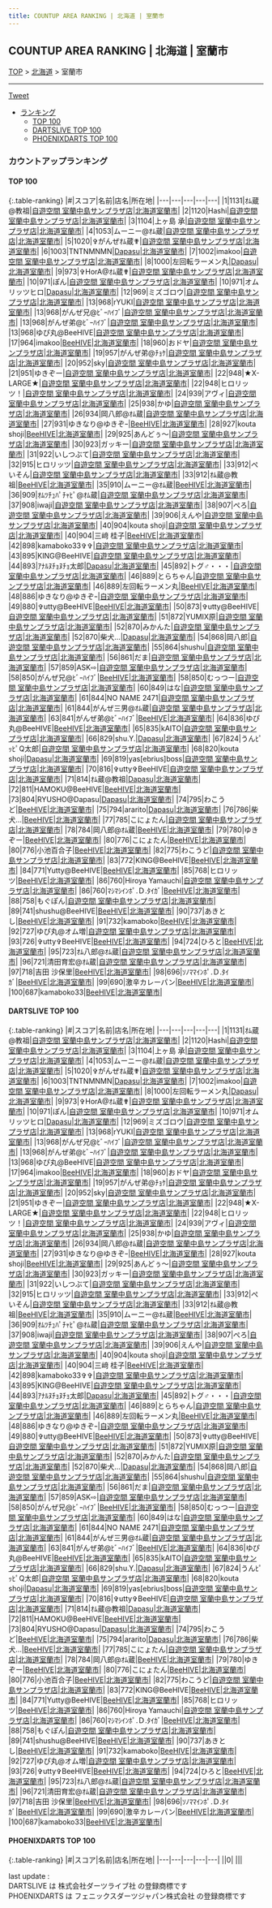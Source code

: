 ```yaml
---
title: COUNTUP AREA RANKING | 北海道 | 室蘭市
---
```

## COUNTUP AREA RANKING | 北海道 | 室蘭市

[TOP](/darts/rank/) > [北海道](/darts/rank/北海道/) > 室蘭市

___

<a href="https://twitter.com/share?ref_src=twsrc%5Etfw" data-text="COUNTUP AREA RANKING | 北海道室蘭市" class="twitter-share-button" data-hashtags="DARTSLIVE,PHOENIXDARTS,darts,ダーツ" data-show-count="false">Tweet</a>

* [ランキング](#カウントアップランキング)
    * [TOP 100](#top-100)
    * [DARTSLIVE TOP 100](#dartslive-top-100)
    * [PHOENIXDARTS TOP 100](#phoenixdarts-top-100)

### カウントアップランキング

#### TOP 100



{:.table-ranking}
|#|スコア|名前|店名|所在地|
|---|---|---|---|---|
|1|1131|<span class="rank-name-dl">ｵﾑ蔵@教祖</span>|<a href="https://search.dartslive.com/jp/shop/ec8d712ff53c08a1f454cb89828a1cfe">自遊空間 室蘭中島サンプラザ店</a>|<a href="/darts/rank/北海道/室蘭市">北海道室蘭市</a>|
|2|1120|<span class="rank-name-dl">Hashi</span>|<a href="https://search.dartslive.com/jp/shop/ec8d712ff53c08a1f454cb89828a1cfe">自遊空間 室蘭中島サンプラザ店</a>|<a href="/darts/rank/北海道/室蘭市">北海道室蘭市</a>|
|3|1104|<span class="rank-name-dl">上ヶ島 承</span>|<a href="https://search.dartslive.com/jp/shop/ec8d712ff53c08a1f454cb89828a1cfe">自遊空間 室蘭中島サンプラザ店</a>|<a href="/darts/rank/北海道/室蘭市">北海道室蘭市</a>|
|4|1053|<span class="rank-name-dl">ムーニー@ｵﾑ蔵</span>|<a href="https://search.dartslive.com/jp/shop/ec8d712ff53c08a1f454cb89828a1cfe">自遊空間 室蘭中島サンプラザ店</a>|<a href="/darts/rank/北海道/室蘭市">北海道室蘭市</a>|
|5|1020|<span class="rank-name-dl">✞がんぜｵﾑ蔵✟</span>|<a href="https://search.dartslive.com/jp/shop/ec8d712ff53c08a1f454cb89828a1cfe">自遊空間 室蘭中島サンプラザ店</a>|<a href="/darts/rank/北海道/室蘭市">北海道室蘭市</a>|
|6|1003|<span class="rank-name-dl">TNTNMNMN</span>|<a href="https://search.dartslive.com/jp/shop/9f377d7b2fcbee450d9b047a20a7ba1e">Dapasu</a>|<a href="/darts/rank/北海道/室蘭市">北海道室蘭市</a>|
|7|1002|<span class="rank-name-dl">imakoo</span>|<a href="https://search.dartslive.com/jp/shop/ec8d712ff53c08a1f454cb89828a1cfe">自遊空間 室蘭中島サンプラザ店</a>|<a href="/darts/rank/北海道/室蘭市">北海道室蘭市</a>|
|8|1000|<span class="rank-name-dl">左回転ラーメン丸</span>|<a href="https://search.dartslive.com/jp/shop/9f377d7b2fcbee450d9b047a20a7ba1e">Dapasu</a>|<a href="/darts/rank/北海道/室蘭市">北海道室蘭市</a>|
|9|973|<span class="rank-name-dl">✞HorA@ｵﾑ蔵✟</span>|<a href="https://search.dartslive.com/jp/shop/ec8d712ff53c08a1f454cb89828a1cfe">自遊空間 室蘭中島サンプラザ店</a>|<a href="/darts/rank/北海道/室蘭市">北海道室蘭市</a>|
|10|971|<span class="rank-name-dl">ぽん</span>|<a href="https://search.dartslive.com/jp/shop/ec8d712ff53c08a1f454cb89828a1cfe">自遊空間 室蘭中島サンプラザ店</a>|<a href="/darts/rank/北海道/室蘭市">北海道室蘭市</a>|
|10|971|<span class="rank-name-dl">オムリッツヒロ</span>|<a href="https://search.dartslive.com/jp/shop/9f377d7b2fcbee450d9b047a20a7ba1e">Dapasu</a>|<a href="/darts/rank/北海道/室蘭市">北海道室蘭市</a>|
|12|969|<span class="rank-name-dl">ミズゴロウ</span>|<a href="https://search.dartslive.com/jp/shop/ec8d712ff53c08a1f454cb89828a1cfe">自遊空間 室蘭中島サンプラザ店</a>|<a href="/darts/rank/北海道/室蘭市">北海道室蘭市</a>|
|13|968|<span class="rank-name-dl">rYUKI</span>|<a href="https://search.dartslive.com/jp/shop/ec8d712ff53c08a1f454cb89828a1cfe">自遊空間 室蘭中島サンプラザ店</a>|<a href="/darts/rank/北海道/室蘭市">北海道室蘭市</a>|
|13|968|<span class="rank-name-dl">がんぜ兄@ﾋﾞｰﾊｲﾌﾞ</span>|<a href="https://search.dartslive.com/jp/shop/ec8d712ff53c08a1f454cb89828a1cfe">自遊空間 室蘭中島サンプラザ店</a>|<a href="/darts/rank/北海道/室蘭市">北海道室蘭市</a>|
|13|968|<span class="rank-name-dl">がんぜ弟@ﾋﾞｰﾊｲﾌﾞ</span>|<a href="https://search.dartslive.com/jp/shop/ec8d712ff53c08a1f454cb89828a1cfe">自遊空間 室蘭中島サンプラザ店</a>|<a href="/darts/rank/北海道/室蘭市">北海道室蘭市</a>|
|13|968|<span class="rank-name-dl">ゆぴ丸@BeeHIVE</span>|<a href="https://search.dartslive.com/jp/shop/ec8d712ff53c08a1f454cb89828a1cfe">自遊空間 室蘭中島サンプラザ店</a>|<a href="/darts/rank/北海道/室蘭市">北海道室蘭市</a>|
|17|964|<span class="rank-name-dl">imakoo</span>|<a href="https://search.dartslive.com/jp/shop/395212ba2b0f772fa3f63593b5358cc4">BeeHIVE</a>|<a href="/darts/rank/北海道/室蘭市">北海道室蘭市</a>|
|18|960|<span class="rank-name-dl">おドヤ</span>|<a href="https://search.dartslive.com/jp/shop/ec8d712ff53c08a1f454cb89828a1cfe">自遊空間 室蘭中島サンプラザ店</a>|<a href="/darts/rank/北海道/室蘭市">北海道室蘭市</a>|
|19|957|<span class="rank-name-dl">がんぜ弟@ﾁｮｹ</span>|<a href="https://search.dartslive.com/jp/shop/ec8d712ff53c08a1f454cb89828a1cfe">自遊空間 室蘭中島サンプラザ店</a>|<a href="/darts/rank/北海道/室蘭市">北海道室蘭市</a>|
|20|952|<span class="rank-name-dl">sky</span>|<a href="https://search.dartslive.com/jp/shop/ec8d712ff53c08a1f454cb89828a1cfe">自遊空間 室蘭中島サンプラザ店</a>|<a href="/darts/rank/北海道/室蘭市">北海道室蘭市</a>|
|21|951|<span class="rank-name-dl">ゆきぞー</span>|<a href="https://search.dartslive.com/jp/shop/ec8d712ff53c08a1f454cb89828a1cfe">自遊空間 室蘭中島サンプラザ店</a>|<a href="/darts/rank/北海道/室蘭市">北海道室蘭市</a>|
|22|948|<span class="rank-name-dl">★X-LARGE★</span>|<a href="https://search.dartslive.com/jp/shop/ec8d712ff53c08a1f454cb89828a1cfe">自遊空間 室蘭中島サンプラザ店</a>|<a href="/darts/rank/北海道/室蘭市">北海道室蘭市</a>|
|22|948|<span class="rank-name-dl">ヒロリッツ！</span>|<a href="https://search.dartslive.com/jp/shop/ec8d712ff53c08a1f454cb89828a1cfe">自遊空間 室蘭中島サンプラザ店</a>|<a href="/darts/rank/北海道/室蘭市">北海道室蘭市</a>|
|24|939|<span class="rank-name-dl">アヴィ</span>|<a href="https://search.dartslive.com/jp/shop/ec8d712ff53c08a1f454cb89828a1cfe">自遊空間 室蘭中島サンプラザ店</a>|<a href="/darts/rank/北海道/室蘭市">北海道室蘭市</a>|
|25|938|<span class="rank-name-dl">かゆ</span>|<a href="https://search.dartslive.com/jp/shop/ec8d712ff53c08a1f454cb89828a1cfe">自遊空間 室蘭中島サンプラザ店</a>|<a href="/darts/rank/北海道/室蘭市">北海道室蘭市</a>|
|26|934|<span class="rank-name-dl">岡八郎@ｵﾑ蔵</span>|<a href="https://search.dartslive.com/jp/shop/ec8d712ff53c08a1f454cb89828a1cfe">自遊空間 室蘭中島サンプラザ店</a>|<a href="/darts/rank/北海道/室蘭市">北海道室蘭市</a>|
|27|931|<span class="rank-name-dl">ゆきなり@ゆきぞｰ</span>|<a href="https://search.dartslive.com/jp/shop/395212ba2b0f772fa3f63593b5358cc4">BeeHIVE</a>|<a href="/darts/rank/北海道/室蘭市">北海道室蘭市</a>|
|28|927|<span class="rank-name-dl">kouta shoji</span>|<a href="https://search.dartslive.com/jp/shop/395212ba2b0f772fa3f63593b5358cc4">BeeHIVE</a>|<a href="/darts/rank/北海道/室蘭市">北海道室蘭市</a>|
|29|925|<span class="rank-name-dl">あんどぅ〜</span>|<a href="https://search.dartslive.com/jp/shop/ec8d712ff53c08a1f454cb89828a1cfe">自遊空間 室蘭中島サンプラザ店</a>|<a href="/darts/rank/北海道/室蘭市">北海道室蘭市</a>|
|30|923|<span class="rank-name-dl">ガッキー</span>|<a href="https://search.dartslive.com/jp/shop/ec8d712ff53c08a1f454cb89828a1cfe">自遊空間 室蘭中島サンプラザ店</a>|<a href="/darts/rank/北海道/室蘭市">北海道室蘭市</a>|
|31|922|<span class="rank-name-dl">いしつぶて</span>|<a href="https://search.dartslive.com/jp/shop/ec8d712ff53c08a1f454cb89828a1cfe">自遊空間 室蘭中島サンプラザ店</a>|<a href="/darts/rank/北海道/室蘭市">北海道室蘭市</a>|
|32|915|<span class="rank-name-dl">ヒロリッツ</span>|<a href="https://search.dartslive.com/jp/shop/ec8d712ff53c08a1f454cb89828a1cfe">自遊空間 室蘭中島サンプラザ店</a>|<a href="/darts/rank/北海道/室蘭市">北海道室蘭市</a>|
|33|912|<span class="rank-name-dl">ぺいそん</span>|<a href="https://search.dartslive.com/jp/shop/ec8d712ff53c08a1f454cb89828a1cfe">自遊空間 室蘭中島サンプラザ店</a>|<a href="/darts/rank/北海道/室蘭市">北海道室蘭市</a>|
|33|912|<span class="rank-name-dl">ｵﾑ蔵@教祖</span>|<a href="https://search.dartslive.com/jp/shop/395212ba2b0f772fa3f63593b5358cc4">BeeHIVE</a>|<a href="/darts/rank/北海道/室蘭市">北海道室蘭市</a>|
|35|910|<span class="rank-name-dl">ムーニー@ｵﾑ蔵</span>|<a href="https://search.dartslive.com/jp/shop/395212ba2b0f772fa3f63593b5358cc4">BeeHIVE</a>|<a href="/darts/rank/北海道/室蘭市">北海道室蘭市</a>|
|36|909|<span class="rank-name-dl">ｵﾑﾂﾁｭﾊﾟﾁｬﾋﾟ@ｵﾑ蔵</span>|<a href="https://search.dartslive.com/jp/shop/ec8d712ff53c08a1f454cb89828a1cfe">自遊空間 室蘭中島サンプラザ店</a>|<a href="/darts/rank/北海道/室蘭市">北海道室蘭市</a>|
|37|908|<span class="rank-name-dl">iwaji</span>|<a href="https://search.dartslive.com/jp/shop/ec8d712ff53c08a1f454cb89828a1cfe">自遊空間 室蘭中島サンプラザ店</a>|<a href="/darts/rank/北海道/室蘭市">北海道室蘭市</a>|
|38|907|<span class="rank-name-dl">ぺろ</span>|<a href="https://search.dartslive.com/jp/shop/ec8d712ff53c08a1f454cb89828a1cfe">自遊空間 室蘭中島サンプラザ店</a>|<a href="/darts/rank/北海道/室蘭市">北海道室蘭市</a>|
|39|906|<span class="rank-name-dl">えんや</span>|<a href="https://search.dartslive.com/jp/shop/ec8d712ff53c08a1f454cb89828a1cfe">自遊空間 室蘭中島サンプラザ店</a>|<a href="/darts/rank/北海道/室蘭市">北海道室蘭市</a>|
|40|904|<span class="rank-name-dl">kouta shoji</span>|<a href="https://search.dartslive.com/jp/shop/ec8d712ff53c08a1f454cb89828a1cfe">自遊空間 室蘭中島サンプラザ店</a>|<a href="/darts/rank/北海道/室蘭市">北海道室蘭市</a>|
|40|904|<span class="rank-name-dl">三﨑 桂子</span>|<a href="https://search.dartslive.com/jp/shop/395212ba2b0f772fa3f63593b5358cc4">BeeHIVE</a>|<a href="/darts/rank/北海道/室蘭市">北海道室蘭市</a>|
|42|898|<span class="rank-name-dl">kamaboko33✞✞</span>|<a href="https://search.dartslive.com/jp/shop/ec8d712ff53c08a1f454cb89828a1cfe">自遊空間 室蘭中島サンプラザ店</a>|<a href="/darts/rank/北海道/室蘭市">北海道室蘭市</a>|
|43|895|<span class="rank-name-dl">KING@BeeHIVE</span>|<a href="https://search.dartslive.com/jp/shop/ec8d712ff53c08a1f454cb89828a1cfe">自遊空間 室蘭中島サンプラザ店</a>|<a href="/darts/rank/北海道/室蘭市">北海道室蘭市</a>|
|44|893|<span class="rank-name-dl">ｱﾅﾙﾇﾁｮﾇﾁｮ太郎</span>|<a href="https://search.dartslive.com/jp/shop/9f377d7b2fcbee450d9b047a20a7ba1e">Dapasu</a>|<a href="/darts/rank/北海道/室蘭市">北海道室蘭市</a>|
|45|892|<span class="rank-name-dl">トグ♂・・・</span>|<a href="https://search.dartslive.com/jp/shop/ec8d712ff53c08a1f454cb89828a1cfe">自遊空間 室蘭中島サンプラザ店</a>|<a href="/darts/rank/北海道/室蘭市">北海道室蘭市</a>|
|46|889|<span class="rank-name-dl">とらちゃん</span>|<a href="https://search.dartslive.com/jp/shop/ec8d712ff53c08a1f454cb89828a1cfe">自遊空間 室蘭中島サンプラザ店</a>|<a href="/darts/rank/北海道/室蘭市">北海道室蘭市</a>|
|46|889|<span class="rank-name-dl">左回転ラーメン丸</span>|<a href="https://search.dartslive.com/jp/shop/395212ba2b0f772fa3f63593b5358cc4">BeeHIVE</a>|<a href="/darts/rank/北海道/室蘭市">北海道室蘭市</a>|
|48|886|<span class="rank-name-dl">ゆきなり@ゆきぞｰ</span>|<a href="https://search.dartslive.com/jp/shop/ec8d712ff53c08a1f454cb89828a1cfe">自遊空間 室蘭中島サンプラザ店</a>|<a href="/darts/rank/北海道/室蘭市">北海道室蘭市</a>|
|49|880|<span class="rank-name-dl">✞utty@BeeHIVE</span>|<a href="https://search.dartslive.com/jp/shop/395212ba2b0f772fa3f63593b5358cc4">BeeHIVE</a>|<a href="/darts/rank/北海道/室蘭市">北海道室蘭市</a>|
|50|873|<span class="rank-name-dl">✞utty@BeeHIVE</span>|<a href="https://search.dartslive.com/jp/shop/ec8d712ff53c08a1f454cb89828a1cfe">自遊空間 室蘭中島サンプラザ店</a>|<a href="/darts/rank/北海道/室蘭市">北海道室蘭市</a>|
|51|872|<span class="rank-name-dl">YUMIX原</span>|<a href="https://search.dartslive.com/jp/shop/ec8d712ff53c08a1f454cb89828a1cfe">自遊空間 室蘭中島サンプラザ店</a>|<a href="/darts/rank/北海道/室蘭市">北海道室蘭市</a>|
|52|870|<span class="rank-name-dl">みかんた</span>|<a href="https://search.dartslive.com/jp/shop/ec8d712ff53c08a1f454cb89828a1cfe">自遊空間 室蘭中島サンプラザ店</a>|<a href="/darts/rank/北海道/室蘭市">北海道室蘭市</a>|
|52|870|<span class="rank-name-dl">柴犬…</span>|<a href="https://search.dartslive.com/jp/shop/9f377d7b2fcbee450d9b047a20a7ba1e">Dapasu</a>|<a href="/darts/rank/北海道/室蘭市">北海道室蘭市</a>|
|54|868|<span class="rank-name-dl">岡八郎</span>|<a href="https://search.dartslive.com/jp/shop/ec8d712ff53c08a1f454cb89828a1cfe">自遊空間 室蘭中島サンプラザ店</a>|<a href="/darts/rank/北海道/室蘭市">北海道室蘭市</a>|
|55|864|<span class="rank-name-dl">shushu</span>|<a href="https://search.dartslive.com/jp/shop/ec8d712ff53c08a1f454cb89828a1cfe">自遊空間 室蘭中島サンプラザ店</a>|<a href="/darts/rank/北海道/室蘭市">北海道室蘭市</a>|
|56|861|<span class="rank-name-dl">だま</span>|<a href="https://search.dartslive.com/jp/shop/ec8d712ff53c08a1f454cb89828a1cfe">自遊空間 室蘭中島サンプラザ店</a>|<a href="/darts/rank/北海道/室蘭市">北海道室蘭市</a>|
|57|859|<span class="rank-name-dl">ASK⇨</span>|<a href="https://search.dartslive.com/jp/shop/ec8d712ff53c08a1f454cb89828a1cfe">自遊空間 室蘭中島サンプラザ店</a>|<a href="/darts/rank/北海道/室蘭市">北海道室蘭市</a>|
|58|850|<span class="rank-name-dl">がんぜ兄@ﾋﾞｰﾊｲﾌﾞ</span>|<a href="https://search.dartslive.com/jp/shop/395212ba2b0f772fa3f63593b5358cc4">BeeHIVE</a>|<a href="/darts/rank/北海道/室蘭市">北海道室蘭市</a>|
|58|850|<span class="rank-name-dl">むっつー</span>|<a href="https://search.dartslive.com/jp/shop/ec8d712ff53c08a1f454cb89828a1cfe">自遊空間 室蘭中島サンプラザ店</a>|<a href="/darts/rank/北海道/室蘭市">北海道室蘭市</a>|
|60|849|<span class="rank-name-dl">はな</span>|<a href="https://search.dartslive.com/jp/shop/ec8d712ff53c08a1f454cb89828a1cfe">自遊空間 室蘭中島サンプラザ店</a>|<a href="/darts/rank/北海道/室蘭市">北海道室蘭市</a>|
|61|844|<span class="rank-name-dl">NO NAME 2471</span>|<a href="https://search.dartslive.com/jp/shop/ec8d712ff53c08a1f454cb89828a1cfe">自遊空間 室蘭中島サンプラザ店</a>|<a href="/darts/rank/北海道/室蘭市">北海道室蘭市</a>|
|61|844|<span class="rank-name-dl">がんぜ三男@ｵﾑ蔵</span>|<a href="https://search.dartslive.com/jp/shop/ec8d712ff53c08a1f454cb89828a1cfe">自遊空間 室蘭中島サンプラザ店</a>|<a href="/darts/rank/北海道/室蘭市">北海道室蘭市</a>|
|63|841|<span class="rank-name-dl">がんぜ弟@ﾋﾞｰﾊｲﾌﾞ</span>|<a href="https://search.dartslive.com/jp/shop/395212ba2b0f772fa3f63593b5358cc4">BeeHIVE</a>|<a href="/darts/rank/北海道/室蘭市">北海道室蘭市</a>|
|64|836|<span class="rank-name-dl">ゆぴ丸@BeeHIVE</span>|<a href="https://search.dartslive.com/jp/shop/395212ba2b0f772fa3f63593b5358cc4">BeeHIVE</a>|<a href="/darts/rank/北海道/室蘭市">北海道室蘭市</a>|
|65|835|<span class="rank-name-dl">kAITO</span>|<a href="https://search.dartslive.com/jp/shop/ec8d712ff53c08a1f454cb89828a1cfe">自遊空間 室蘭中島サンプラザ店</a>|<a href="/darts/rank/北海道/室蘭市">北海道室蘭市</a>|
|66|829|<span class="rank-name-dl">shu.Y.</span>|<a href="https://search.dartslive.com/jp/shop/9f377d7b2fcbee450d9b047a20a7ba1e">Dapasu</a>|<a href="/darts/rank/北海道/室蘭市">北海道室蘭市</a>|
|67|824|<span class="rank-name-dl">うんﾋﾟｯﾋﾟQ太郎</span>|<a href="https://search.dartslive.com/jp/shop/ec8d712ff53c08a1f454cb89828a1cfe">自遊空間 室蘭中島サンプラザ店</a>|<a href="/darts/rank/北海道/室蘭市">北海道室蘭市</a>|
|68|820|<span class="rank-name-dl">kouta shoji</span>|<a href="https://search.dartslive.com/jp/shop/9f377d7b2fcbee450d9b047a20a7ba1e">Dapasu</a>|<a href="/darts/rank/北海道/室蘭市">北海道室蘭市</a>|
|69|819|<span class="rank-name-dl">yas[ebrius]boss</span>|<a href="https://search.dartslive.com/jp/shop/ec8d712ff53c08a1f454cb89828a1cfe">自遊空間 室蘭中島サンプラザ店</a>|<a href="/darts/rank/北海道/室蘭市">北海道室蘭市</a>|
|70|816|<span class="rank-name-dl">✞utty✞BeeHIVE</span>|<a href="https://search.dartslive.com/jp/shop/ec8d712ff53c08a1f454cb89828a1cfe">自遊空間 室蘭中島サンプラザ店</a>|<a href="/darts/rank/北海道/室蘭市">北海道室蘭市</a>|
|71|814|<span class="rank-name-dl">ｵﾑ蔵@教祖</span>|<a href="https://search.dartslive.com/jp/shop/9f377d7b2fcbee450d9b047a20a7ba1e">Dapasu</a>|<a href="/darts/rank/北海道/室蘭市">北海道室蘭市</a>|
|72|811|<span class="rank-name-dl">HAMOKU@BeeHIVE</span>|<a href="https://search.dartslive.com/jp/shop/395212ba2b0f772fa3f63593b5358cc4">BeeHIVE</a>|<a href="/darts/rank/北海道/室蘭市">北海道室蘭市</a>|
|73|804|<span class="rank-name-dl">RYUSHO@Dapasu</span>|<a href="https://search.dartslive.com/jp/shop/9f377d7b2fcbee450d9b047a20a7ba1e">Dapasu</a>|<a href="/darts/rank/北海道/室蘭市">北海道室蘭市</a>|
|74|795|<span class="rank-name-dl">わこうど</span>|<a href="https://search.dartslive.com/jp/shop/395212ba2b0f772fa3f63593b5358cc4">BeeHIVE</a>|<a href="/darts/rank/北海道/室蘭市">北海道室蘭市</a>|
|75|794|<span class="rank-name-dl">ararito</span>|<a href="https://search.dartslive.com/jp/shop/9f377d7b2fcbee450d9b047a20a7ba1e">Dapasu</a>|<a href="/darts/rank/北海道/室蘭市">北海道室蘭市</a>|
|76|786|<span class="rank-name-dl">柴犬…</span>|<a href="https://search.dartslive.com/jp/shop/395212ba2b0f772fa3f63593b5358cc4">BeeHIVE</a>|<a href="/darts/rank/北海道/室蘭市">北海道室蘭市</a>|
|77|785|<span class="rank-name-dl">こにょたん</span>|<a href="https://search.dartslive.com/jp/shop/ec8d712ff53c08a1f454cb89828a1cfe">自遊空間 室蘭中島サンプラザ店</a>|<a href="/darts/rank/北海道/室蘭市">北海道室蘭市</a>|
|78|784|<span class="rank-name-dl">岡八郎@ｵﾑ蔵</span>|<a href="https://search.dartslive.com/jp/shop/395212ba2b0f772fa3f63593b5358cc4">BeeHIVE</a>|<a href="/darts/rank/北海道/室蘭市">北海道室蘭市</a>|
|79|780|<span class="rank-name-dl">ゆきぞー</span>|<a href="https://search.dartslive.com/jp/shop/395212ba2b0f772fa3f63593b5358cc4">BeeHIVE</a>|<a href="/darts/rank/北海道/室蘭市">北海道室蘭市</a>|
|80|776|<span class="rank-name-dl">こにょたん</span>|<a href="https://search.dartslive.com/jp/shop/395212ba2b0f772fa3f63593b5358cc4">BeeHIVE</a>|<a href="/darts/rank/北海道/室蘭市">北海道室蘭市</a>|
|80|776|<span class="rank-name-dl">小池百合子</span>|<a href="https://search.dartslive.com/jp/shop/395212ba2b0f772fa3f63593b5358cc4">BeeHIVE</a>|<a href="/darts/rank/北海道/室蘭市">北海道室蘭市</a>|
|82|775|<span class="rank-name-dl">わこうど</span>|<a href="https://search.dartslive.com/jp/shop/ec8d712ff53c08a1f454cb89828a1cfe">自遊空間 室蘭中島サンプラザ店</a>|<a href="/darts/rank/北海道/室蘭市">北海道室蘭市</a>|
|83|772|<span class="rank-name-dl">KING@BeeHIVE</span>|<a href="https://search.dartslive.com/jp/shop/395212ba2b0f772fa3f63593b5358cc4">BeeHIVE</a>|<a href="/darts/rank/北海道/室蘭市">北海道室蘭市</a>|
|84|771|<span class="rank-name-dl">Yutty@BeeHIVE</span>|<a href="https://search.dartslive.com/jp/shop/395212ba2b0f772fa3f63593b5358cc4">BeeHIVE</a>|<a href="/darts/rank/北海道/室蘭市">北海道室蘭市</a>|
|85|768|<span class="rank-name-dl">ヒロリッツ</span>|<a href="https://search.dartslive.com/jp/shop/395212ba2b0f772fa3f63593b5358cc4">BeeHIVE</a>|<a href="/darts/rank/北海道/室蘭市">北海道室蘭市</a>|
|86|760|<span class="rank-name-dl">Hiroya Yamauchi</span>|<a href="https://search.dartslive.com/jp/shop/ec8d712ff53c08a1f454cb89828a1cfe">自遊空間 室蘭中島サンプラザ店</a>|<a href="/darts/rank/北海道/室蘭市">北海道室蘭市</a>|
|86|760|<span class="rank-name-dl">ﾏｼﾏｼｲﾝﾎﾟ.Ｄ.ﾀｲｶﾞ</span>|<a href="https://search.dartslive.com/jp/shop/395212ba2b0f772fa3f63593b5358cc4">BeeHIVE</a>|<a href="/darts/rank/北海道/室蘭市">北海道室蘭市</a>|
|88|758|<span class="rank-name-dl">もぐぽん</span>|<a href="https://search.dartslive.com/jp/shop/ec8d712ff53c08a1f454cb89828a1cfe">自遊空間 室蘭中島サンプラザ店</a>|<a href="/darts/rank/北海道/室蘭市">北海道室蘭市</a>|
|89|741|<span class="rank-name-dl">shushu@BeeHIVE</span>|<a href="https://search.dartslive.com/jp/shop/395212ba2b0f772fa3f63593b5358cc4">BeeHIVE</a>|<a href="/darts/rank/北海道/室蘭市">北海道室蘭市</a>|
|90|737|<span class="rank-name-dl">あきとし</span>|<a href="https://search.dartslive.com/jp/shop/395212ba2b0f772fa3f63593b5358cc4">BeeHIVE</a>|<a href="/darts/rank/北海道/室蘭市">北海道室蘭市</a>|
|91|732|<span class="rank-name-dl">kamaboko</span>|<a href="https://search.dartslive.com/jp/shop/395212ba2b0f772fa3f63593b5358cc4">BeeHIVE</a>|<a href="/darts/rank/北海道/室蘭市">北海道室蘭市</a>|
|92|727|<span class="rank-name-dl">ゆぴ丸@オム増</span>|<a href="https://search.dartslive.com/jp/shop/ec8d712ff53c08a1f454cb89828a1cfe">自遊空間 室蘭中島サンプラザ店</a>|<a href="/darts/rank/北海道/室蘭市">北海道室蘭市</a>|
|93|726|<span class="rank-name-dl">✞utty✞BeeHIVE</span>|<a href="https://search.dartslive.com/jp/shop/395212ba2b0f772fa3f63593b5358cc4">BeeHIVE</a>|<a href="/darts/rank/北海道/室蘭市">北海道室蘭市</a>|
|94|724|<span class="rank-name-dl">ひろと</span>|<a href="https://search.dartslive.com/jp/shop/395212ba2b0f772fa3f63593b5358cc4">BeeHIVE</a>|<a href="/darts/rank/北海道/室蘭市">北海道室蘭市</a>|
|95|723|<span class="rank-name-dl">ｵﾑ八郎@ｵﾑ蔵</span>|<a href="https://search.dartslive.com/jp/shop/ec8d712ff53c08a1f454cb89828a1cfe">自遊空間 室蘭中島サンプラザ店</a>|<a href="/darts/rank/北海道/室蘭市">北海道室蘭市</a>|
|96|721|<span class="rank-name-dl">清田育宏@ｵﾑ蔵</span>|<a href="https://search.dartslive.com/jp/shop/ec8d712ff53c08a1f454cb89828a1cfe">自遊空間 室蘭中島サンプラザ店</a>|<a href="/darts/rank/北海道/室蘭市">北海道室蘭市</a>|
|97|718|<span class="rank-name-dl">吉田 沙保里</span>|<a href="https://search.dartslive.com/jp/shop/395212ba2b0f772fa3f63593b5358cc4">BeeHIVE</a>|<a href="/darts/rank/北海道/室蘭市">北海道室蘭市</a>|
|98|696|<span class="rank-name-dl">ｿﾉﾏﾏｲﾝﾎﾟ.Ｄ.ﾀｲｶﾞ</span>|<a href="https://search.dartslive.com/jp/shop/395212ba2b0f772fa3f63593b5358cc4">BeeHIVE</a>|<a href="/darts/rank/北海道/室蘭市">北海道室蘭市</a>|
|99|690|<span class="rank-name-dl">激辛カレーパン</span>|<a href="https://search.dartslive.com/jp/shop/395212ba2b0f772fa3f63593b5358cc4">BeeHIVE</a>|<a href="/darts/rank/北海道/室蘭市">北海道室蘭市</a>|
|100|687|<span class="rank-name-dl">kamaboko33</span>|<a href="https://search.dartslive.com/jp/shop/395212ba2b0f772fa3f63593b5358cc4">BeeHIVE</a>|<a href="/darts/rank/北海道/室蘭市">北海道室蘭市</a>|


#### DARTSLIVE TOP 100



{:.table-ranking}
|#|スコア|名前|店名|所在地|
|---|---|---|---|---|
|1|1131|<span class="rank-name-dl">ｵﾑ蔵@教祖</span>|<a href="https://search.dartslive.com/jp/shop/ec8d712ff53c08a1f454cb89828a1cfe">自遊空間 室蘭中島サンプラザ店</a>|<a href="/darts/rank/北海道/室蘭市">北海道室蘭市</a>|
|2|1120|<span class="rank-name-dl">Hashi</span>|<a href="https://search.dartslive.com/jp/shop/ec8d712ff53c08a1f454cb89828a1cfe">自遊空間 室蘭中島サンプラザ店</a>|<a href="/darts/rank/北海道/室蘭市">北海道室蘭市</a>|
|3|1104|<span class="rank-name-dl">上ヶ島 承</span>|<a href="https://search.dartslive.com/jp/shop/ec8d712ff53c08a1f454cb89828a1cfe">自遊空間 室蘭中島サンプラザ店</a>|<a href="/darts/rank/北海道/室蘭市">北海道室蘭市</a>|
|4|1053|<span class="rank-name-dl">ムーニー@ｵﾑ蔵</span>|<a href="https://search.dartslive.com/jp/shop/ec8d712ff53c08a1f454cb89828a1cfe">自遊空間 室蘭中島サンプラザ店</a>|<a href="/darts/rank/北海道/室蘭市">北海道室蘭市</a>|
|5|1020|<span class="rank-name-dl">✞がんぜｵﾑ蔵✟</span>|<a href="https://search.dartslive.com/jp/shop/ec8d712ff53c08a1f454cb89828a1cfe">自遊空間 室蘭中島サンプラザ店</a>|<a href="/darts/rank/北海道/室蘭市">北海道室蘭市</a>|
|6|1003|<span class="rank-name-dl">TNTNMNMN</span>|<a href="https://search.dartslive.com/jp/shop/9f377d7b2fcbee450d9b047a20a7ba1e">Dapasu</a>|<a href="/darts/rank/北海道/室蘭市">北海道室蘭市</a>|
|7|1002|<span class="rank-name-dl">imakoo</span>|<a href="https://search.dartslive.com/jp/shop/ec8d712ff53c08a1f454cb89828a1cfe">自遊空間 室蘭中島サンプラザ店</a>|<a href="/darts/rank/北海道/室蘭市">北海道室蘭市</a>|
|8|1000|<span class="rank-name-dl">左回転ラーメン丸</span>|<a href="https://search.dartslive.com/jp/shop/9f377d7b2fcbee450d9b047a20a7ba1e">Dapasu</a>|<a href="/darts/rank/北海道/室蘭市">北海道室蘭市</a>|
|9|973|<span class="rank-name-dl">✞HorA@ｵﾑ蔵✟</span>|<a href="https://search.dartslive.com/jp/shop/ec8d712ff53c08a1f454cb89828a1cfe">自遊空間 室蘭中島サンプラザ店</a>|<a href="/darts/rank/北海道/室蘭市">北海道室蘭市</a>|
|10|971|<span class="rank-name-dl">ぽん</span>|<a href="https://search.dartslive.com/jp/shop/ec8d712ff53c08a1f454cb89828a1cfe">自遊空間 室蘭中島サンプラザ店</a>|<a href="/darts/rank/北海道/室蘭市">北海道室蘭市</a>|
|10|971|<span class="rank-name-dl">オムリッツヒロ</span>|<a href="https://search.dartslive.com/jp/shop/9f377d7b2fcbee450d9b047a20a7ba1e">Dapasu</a>|<a href="/darts/rank/北海道/室蘭市">北海道室蘭市</a>|
|12|969|<span class="rank-name-dl">ミズゴロウ</span>|<a href="https://search.dartslive.com/jp/shop/ec8d712ff53c08a1f454cb89828a1cfe">自遊空間 室蘭中島サンプラザ店</a>|<a href="/darts/rank/北海道/室蘭市">北海道室蘭市</a>|
|13|968|<span class="rank-name-dl">rYUKI</span>|<a href="https://search.dartslive.com/jp/shop/ec8d712ff53c08a1f454cb89828a1cfe">自遊空間 室蘭中島サンプラザ店</a>|<a href="/darts/rank/北海道/室蘭市">北海道室蘭市</a>|
|13|968|<span class="rank-name-dl">がんぜ兄@ﾋﾞｰﾊｲﾌﾞ</span>|<a href="https://search.dartslive.com/jp/shop/ec8d712ff53c08a1f454cb89828a1cfe">自遊空間 室蘭中島サンプラザ店</a>|<a href="/darts/rank/北海道/室蘭市">北海道室蘭市</a>|
|13|968|<span class="rank-name-dl">がんぜ弟@ﾋﾞｰﾊｲﾌﾞ</span>|<a href="https://search.dartslive.com/jp/shop/ec8d712ff53c08a1f454cb89828a1cfe">自遊空間 室蘭中島サンプラザ店</a>|<a href="/darts/rank/北海道/室蘭市">北海道室蘭市</a>|
|13|968|<span class="rank-name-dl">ゆぴ丸@BeeHIVE</span>|<a href="https://search.dartslive.com/jp/shop/ec8d712ff53c08a1f454cb89828a1cfe">自遊空間 室蘭中島サンプラザ店</a>|<a href="/darts/rank/北海道/室蘭市">北海道室蘭市</a>|
|17|964|<span class="rank-name-dl">imakoo</span>|<a href="https://search.dartslive.com/jp/shop/395212ba2b0f772fa3f63593b5358cc4">BeeHIVE</a>|<a href="/darts/rank/北海道/室蘭市">北海道室蘭市</a>|
|18|960|<span class="rank-name-dl">おドヤ</span>|<a href="https://search.dartslive.com/jp/shop/ec8d712ff53c08a1f454cb89828a1cfe">自遊空間 室蘭中島サンプラザ店</a>|<a href="/darts/rank/北海道/室蘭市">北海道室蘭市</a>|
|19|957|<span class="rank-name-dl">がんぜ弟@ﾁｮｹ</span>|<a href="https://search.dartslive.com/jp/shop/ec8d712ff53c08a1f454cb89828a1cfe">自遊空間 室蘭中島サンプラザ店</a>|<a href="/darts/rank/北海道/室蘭市">北海道室蘭市</a>|
|20|952|<span class="rank-name-dl">sky</span>|<a href="https://search.dartslive.com/jp/shop/ec8d712ff53c08a1f454cb89828a1cfe">自遊空間 室蘭中島サンプラザ店</a>|<a href="/darts/rank/北海道/室蘭市">北海道室蘭市</a>|
|21|951|<span class="rank-name-dl">ゆきぞー</span>|<a href="https://search.dartslive.com/jp/shop/ec8d712ff53c08a1f454cb89828a1cfe">自遊空間 室蘭中島サンプラザ店</a>|<a href="/darts/rank/北海道/室蘭市">北海道室蘭市</a>|
|22|948|<span class="rank-name-dl">★X-LARGE★</span>|<a href="https://search.dartslive.com/jp/shop/ec8d712ff53c08a1f454cb89828a1cfe">自遊空間 室蘭中島サンプラザ店</a>|<a href="/darts/rank/北海道/室蘭市">北海道室蘭市</a>|
|22|948|<span class="rank-name-dl">ヒロリッツ！</span>|<a href="https://search.dartslive.com/jp/shop/ec8d712ff53c08a1f454cb89828a1cfe">自遊空間 室蘭中島サンプラザ店</a>|<a href="/darts/rank/北海道/室蘭市">北海道室蘭市</a>|
|24|939|<span class="rank-name-dl">アヴィ</span>|<a href="https://search.dartslive.com/jp/shop/ec8d712ff53c08a1f454cb89828a1cfe">自遊空間 室蘭中島サンプラザ店</a>|<a href="/darts/rank/北海道/室蘭市">北海道室蘭市</a>|
|25|938|<span class="rank-name-dl">かゆ</span>|<a href="https://search.dartslive.com/jp/shop/ec8d712ff53c08a1f454cb89828a1cfe">自遊空間 室蘭中島サンプラザ店</a>|<a href="/darts/rank/北海道/室蘭市">北海道室蘭市</a>|
|26|934|<span class="rank-name-dl">岡八郎@ｵﾑ蔵</span>|<a href="https://search.dartslive.com/jp/shop/ec8d712ff53c08a1f454cb89828a1cfe">自遊空間 室蘭中島サンプラザ店</a>|<a href="/darts/rank/北海道/室蘭市">北海道室蘭市</a>|
|27|931|<span class="rank-name-dl">ゆきなり@ゆきぞｰ</span>|<a href="https://search.dartslive.com/jp/shop/395212ba2b0f772fa3f63593b5358cc4">BeeHIVE</a>|<a href="/darts/rank/北海道/室蘭市">北海道室蘭市</a>|
|28|927|<span class="rank-name-dl">kouta shoji</span>|<a href="https://search.dartslive.com/jp/shop/395212ba2b0f772fa3f63593b5358cc4">BeeHIVE</a>|<a href="/darts/rank/北海道/室蘭市">北海道室蘭市</a>|
|29|925|<span class="rank-name-dl">あんどぅ〜</span>|<a href="https://search.dartslive.com/jp/shop/ec8d712ff53c08a1f454cb89828a1cfe">自遊空間 室蘭中島サンプラザ店</a>|<a href="/darts/rank/北海道/室蘭市">北海道室蘭市</a>|
|30|923|<span class="rank-name-dl">ガッキー</span>|<a href="https://search.dartslive.com/jp/shop/ec8d712ff53c08a1f454cb89828a1cfe">自遊空間 室蘭中島サンプラザ店</a>|<a href="/darts/rank/北海道/室蘭市">北海道室蘭市</a>|
|31|922|<span class="rank-name-dl">いしつぶて</span>|<a href="https://search.dartslive.com/jp/shop/ec8d712ff53c08a1f454cb89828a1cfe">自遊空間 室蘭中島サンプラザ店</a>|<a href="/darts/rank/北海道/室蘭市">北海道室蘭市</a>|
|32|915|<span class="rank-name-dl">ヒロリッツ</span>|<a href="https://search.dartslive.com/jp/shop/ec8d712ff53c08a1f454cb89828a1cfe">自遊空間 室蘭中島サンプラザ店</a>|<a href="/darts/rank/北海道/室蘭市">北海道室蘭市</a>|
|33|912|<span class="rank-name-dl">ぺいそん</span>|<a href="https://search.dartslive.com/jp/shop/ec8d712ff53c08a1f454cb89828a1cfe">自遊空間 室蘭中島サンプラザ店</a>|<a href="/darts/rank/北海道/室蘭市">北海道室蘭市</a>|
|33|912|<span class="rank-name-dl">ｵﾑ蔵@教祖</span>|<a href="https://search.dartslive.com/jp/shop/395212ba2b0f772fa3f63593b5358cc4">BeeHIVE</a>|<a href="/darts/rank/北海道/室蘭市">北海道室蘭市</a>|
|35|910|<span class="rank-name-dl">ムーニー@ｵﾑ蔵</span>|<a href="https://search.dartslive.com/jp/shop/395212ba2b0f772fa3f63593b5358cc4">BeeHIVE</a>|<a href="/darts/rank/北海道/室蘭市">北海道室蘭市</a>|
|36|909|<span class="rank-name-dl">ｵﾑﾂﾁｭﾊﾟﾁｬﾋﾟ@ｵﾑ蔵</span>|<a href="https://search.dartslive.com/jp/shop/ec8d712ff53c08a1f454cb89828a1cfe">自遊空間 室蘭中島サンプラザ店</a>|<a href="/darts/rank/北海道/室蘭市">北海道室蘭市</a>|
|37|908|<span class="rank-name-dl">iwaji</span>|<a href="https://search.dartslive.com/jp/shop/ec8d712ff53c08a1f454cb89828a1cfe">自遊空間 室蘭中島サンプラザ店</a>|<a href="/darts/rank/北海道/室蘭市">北海道室蘭市</a>|
|38|907|<span class="rank-name-dl">ぺろ</span>|<a href="https://search.dartslive.com/jp/shop/ec8d712ff53c08a1f454cb89828a1cfe">自遊空間 室蘭中島サンプラザ店</a>|<a href="/darts/rank/北海道/室蘭市">北海道室蘭市</a>|
|39|906|<span class="rank-name-dl">えんや</span>|<a href="https://search.dartslive.com/jp/shop/ec8d712ff53c08a1f454cb89828a1cfe">自遊空間 室蘭中島サンプラザ店</a>|<a href="/darts/rank/北海道/室蘭市">北海道室蘭市</a>|
|40|904|<span class="rank-name-dl">kouta shoji</span>|<a href="https://search.dartslive.com/jp/shop/ec8d712ff53c08a1f454cb89828a1cfe">自遊空間 室蘭中島サンプラザ店</a>|<a href="/darts/rank/北海道/室蘭市">北海道室蘭市</a>|
|40|904|<span class="rank-name-dl">三﨑 桂子</span>|<a href="https://search.dartslive.com/jp/shop/395212ba2b0f772fa3f63593b5358cc4">BeeHIVE</a>|<a href="/darts/rank/北海道/室蘭市">北海道室蘭市</a>|
|42|898|<span class="rank-name-dl">kamaboko33✞✞</span>|<a href="https://search.dartslive.com/jp/shop/ec8d712ff53c08a1f454cb89828a1cfe">自遊空間 室蘭中島サンプラザ店</a>|<a href="/darts/rank/北海道/室蘭市">北海道室蘭市</a>|
|43|895|<span class="rank-name-dl">KING@BeeHIVE</span>|<a href="https://search.dartslive.com/jp/shop/ec8d712ff53c08a1f454cb89828a1cfe">自遊空間 室蘭中島サンプラザ店</a>|<a href="/darts/rank/北海道/室蘭市">北海道室蘭市</a>|
|44|893|<span class="rank-name-dl">ｱﾅﾙﾇﾁｮﾇﾁｮ太郎</span>|<a href="https://search.dartslive.com/jp/shop/9f377d7b2fcbee450d9b047a20a7ba1e">Dapasu</a>|<a href="/darts/rank/北海道/室蘭市">北海道室蘭市</a>|
|45|892|<span class="rank-name-dl">トグ♂・・・</span>|<a href="https://search.dartslive.com/jp/shop/ec8d712ff53c08a1f454cb89828a1cfe">自遊空間 室蘭中島サンプラザ店</a>|<a href="/darts/rank/北海道/室蘭市">北海道室蘭市</a>|
|46|889|<span class="rank-name-dl">とらちゃん</span>|<a href="https://search.dartslive.com/jp/shop/ec8d712ff53c08a1f454cb89828a1cfe">自遊空間 室蘭中島サンプラザ店</a>|<a href="/darts/rank/北海道/室蘭市">北海道室蘭市</a>|
|46|889|<span class="rank-name-dl">左回転ラーメン丸</span>|<a href="https://search.dartslive.com/jp/shop/395212ba2b0f772fa3f63593b5358cc4">BeeHIVE</a>|<a href="/darts/rank/北海道/室蘭市">北海道室蘭市</a>|
|48|886|<span class="rank-name-dl">ゆきなり@ゆきぞｰ</span>|<a href="https://search.dartslive.com/jp/shop/ec8d712ff53c08a1f454cb89828a1cfe">自遊空間 室蘭中島サンプラザ店</a>|<a href="/darts/rank/北海道/室蘭市">北海道室蘭市</a>|
|49|880|<span class="rank-name-dl">✞utty@BeeHIVE</span>|<a href="https://search.dartslive.com/jp/shop/395212ba2b0f772fa3f63593b5358cc4">BeeHIVE</a>|<a href="/darts/rank/北海道/室蘭市">北海道室蘭市</a>|
|50|873|<span class="rank-name-dl">✞utty@BeeHIVE</span>|<a href="https://search.dartslive.com/jp/shop/ec8d712ff53c08a1f454cb89828a1cfe">自遊空間 室蘭中島サンプラザ店</a>|<a href="/darts/rank/北海道/室蘭市">北海道室蘭市</a>|
|51|872|<span class="rank-name-dl">YUMIX原</span>|<a href="https://search.dartslive.com/jp/shop/ec8d712ff53c08a1f454cb89828a1cfe">自遊空間 室蘭中島サンプラザ店</a>|<a href="/darts/rank/北海道/室蘭市">北海道室蘭市</a>|
|52|870|<span class="rank-name-dl">みかんた</span>|<a href="https://search.dartslive.com/jp/shop/ec8d712ff53c08a1f454cb89828a1cfe">自遊空間 室蘭中島サンプラザ店</a>|<a href="/darts/rank/北海道/室蘭市">北海道室蘭市</a>|
|52|870|<span class="rank-name-dl">柴犬…</span>|<a href="https://search.dartslive.com/jp/shop/9f377d7b2fcbee450d9b047a20a7ba1e">Dapasu</a>|<a href="/darts/rank/北海道/室蘭市">北海道室蘭市</a>|
|54|868|<span class="rank-name-dl">岡八郎</span>|<a href="https://search.dartslive.com/jp/shop/ec8d712ff53c08a1f454cb89828a1cfe">自遊空間 室蘭中島サンプラザ店</a>|<a href="/darts/rank/北海道/室蘭市">北海道室蘭市</a>|
|55|864|<span class="rank-name-dl">shushu</span>|<a href="https://search.dartslive.com/jp/shop/ec8d712ff53c08a1f454cb89828a1cfe">自遊空間 室蘭中島サンプラザ店</a>|<a href="/darts/rank/北海道/室蘭市">北海道室蘭市</a>|
|56|861|<span class="rank-name-dl">だま</span>|<a href="https://search.dartslive.com/jp/shop/ec8d712ff53c08a1f454cb89828a1cfe">自遊空間 室蘭中島サンプラザ店</a>|<a href="/darts/rank/北海道/室蘭市">北海道室蘭市</a>|
|57|859|<span class="rank-name-dl">ASK⇨</span>|<a href="https://search.dartslive.com/jp/shop/ec8d712ff53c08a1f454cb89828a1cfe">自遊空間 室蘭中島サンプラザ店</a>|<a href="/darts/rank/北海道/室蘭市">北海道室蘭市</a>|
|58|850|<span class="rank-name-dl">がんぜ兄@ﾋﾞｰﾊｲﾌﾞ</span>|<a href="https://search.dartslive.com/jp/shop/395212ba2b0f772fa3f63593b5358cc4">BeeHIVE</a>|<a href="/darts/rank/北海道/室蘭市">北海道室蘭市</a>|
|58|850|<span class="rank-name-dl">むっつー</span>|<a href="https://search.dartslive.com/jp/shop/ec8d712ff53c08a1f454cb89828a1cfe">自遊空間 室蘭中島サンプラザ店</a>|<a href="/darts/rank/北海道/室蘭市">北海道室蘭市</a>|
|60|849|<span class="rank-name-dl">はな</span>|<a href="https://search.dartslive.com/jp/shop/ec8d712ff53c08a1f454cb89828a1cfe">自遊空間 室蘭中島サンプラザ店</a>|<a href="/darts/rank/北海道/室蘭市">北海道室蘭市</a>|
|61|844|<span class="rank-name-dl">NO NAME 2471</span>|<a href="https://search.dartslive.com/jp/shop/ec8d712ff53c08a1f454cb89828a1cfe">自遊空間 室蘭中島サンプラザ店</a>|<a href="/darts/rank/北海道/室蘭市">北海道室蘭市</a>|
|61|844|<span class="rank-name-dl">がんぜ三男@ｵﾑ蔵</span>|<a href="https://search.dartslive.com/jp/shop/ec8d712ff53c08a1f454cb89828a1cfe">自遊空間 室蘭中島サンプラザ店</a>|<a href="/darts/rank/北海道/室蘭市">北海道室蘭市</a>|
|63|841|<span class="rank-name-dl">がんぜ弟@ﾋﾞｰﾊｲﾌﾞ</span>|<a href="https://search.dartslive.com/jp/shop/395212ba2b0f772fa3f63593b5358cc4">BeeHIVE</a>|<a href="/darts/rank/北海道/室蘭市">北海道室蘭市</a>|
|64|836|<span class="rank-name-dl">ゆぴ丸@BeeHIVE</span>|<a href="https://search.dartslive.com/jp/shop/395212ba2b0f772fa3f63593b5358cc4">BeeHIVE</a>|<a href="/darts/rank/北海道/室蘭市">北海道室蘭市</a>|
|65|835|<span class="rank-name-dl">kAITO</span>|<a href="https://search.dartslive.com/jp/shop/ec8d712ff53c08a1f454cb89828a1cfe">自遊空間 室蘭中島サンプラザ店</a>|<a href="/darts/rank/北海道/室蘭市">北海道室蘭市</a>|
|66|829|<span class="rank-name-dl">shu.Y.</span>|<a href="https://search.dartslive.com/jp/shop/9f377d7b2fcbee450d9b047a20a7ba1e">Dapasu</a>|<a href="/darts/rank/北海道/室蘭市">北海道室蘭市</a>|
|67|824|<span class="rank-name-dl">うんﾋﾟｯﾋﾟQ太郎</span>|<a href="https://search.dartslive.com/jp/shop/ec8d712ff53c08a1f454cb89828a1cfe">自遊空間 室蘭中島サンプラザ店</a>|<a href="/darts/rank/北海道/室蘭市">北海道室蘭市</a>|
|68|820|<span class="rank-name-dl">kouta shoji</span>|<a href="https://search.dartslive.com/jp/shop/9f377d7b2fcbee450d9b047a20a7ba1e">Dapasu</a>|<a href="/darts/rank/北海道/室蘭市">北海道室蘭市</a>|
|69|819|<span class="rank-name-dl">yas[ebrius]boss</span>|<a href="https://search.dartslive.com/jp/shop/ec8d712ff53c08a1f454cb89828a1cfe">自遊空間 室蘭中島サンプラザ店</a>|<a href="/darts/rank/北海道/室蘭市">北海道室蘭市</a>|
|70|816|<span class="rank-name-dl">✞utty✞BeeHIVE</span>|<a href="https://search.dartslive.com/jp/shop/ec8d712ff53c08a1f454cb89828a1cfe">自遊空間 室蘭中島サンプラザ店</a>|<a href="/darts/rank/北海道/室蘭市">北海道室蘭市</a>|
|71|814|<span class="rank-name-dl">ｵﾑ蔵@教祖</span>|<a href="https://search.dartslive.com/jp/shop/9f377d7b2fcbee450d9b047a20a7ba1e">Dapasu</a>|<a href="/darts/rank/北海道/室蘭市">北海道室蘭市</a>|
|72|811|<span class="rank-name-dl">HAMOKU@BeeHIVE</span>|<a href="https://search.dartslive.com/jp/shop/395212ba2b0f772fa3f63593b5358cc4">BeeHIVE</a>|<a href="/darts/rank/北海道/室蘭市">北海道室蘭市</a>|
|73|804|<span class="rank-name-dl">RYUSHO@Dapasu</span>|<a href="https://search.dartslive.com/jp/shop/9f377d7b2fcbee450d9b047a20a7ba1e">Dapasu</a>|<a href="/darts/rank/北海道/室蘭市">北海道室蘭市</a>|
|74|795|<span class="rank-name-dl">わこうど</span>|<a href="https://search.dartslive.com/jp/shop/395212ba2b0f772fa3f63593b5358cc4">BeeHIVE</a>|<a href="/darts/rank/北海道/室蘭市">北海道室蘭市</a>|
|75|794|<span class="rank-name-dl">ararito</span>|<a href="https://search.dartslive.com/jp/shop/9f377d7b2fcbee450d9b047a20a7ba1e">Dapasu</a>|<a href="/darts/rank/北海道/室蘭市">北海道室蘭市</a>|
|76|786|<span class="rank-name-dl">柴犬…</span>|<a href="https://search.dartslive.com/jp/shop/395212ba2b0f772fa3f63593b5358cc4">BeeHIVE</a>|<a href="/darts/rank/北海道/室蘭市">北海道室蘭市</a>|
|77|785|<span class="rank-name-dl">こにょたん</span>|<a href="https://search.dartslive.com/jp/shop/ec8d712ff53c08a1f454cb89828a1cfe">自遊空間 室蘭中島サンプラザ店</a>|<a href="/darts/rank/北海道/室蘭市">北海道室蘭市</a>|
|78|784|<span class="rank-name-dl">岡八郎@ｵﾑ蔵</span>|<a href="https://search.dartslive.com/jp/shop/395212ba2b0f772fa3f63593b5358cc4">BeeHIVE</a>|<a href="/darts/rank/北海道/室蘭市">北海道室蘭市</a>|
|79|780|<span class="rank-name-dl">ゆきぞー</span>|<a href="https://search.dartslive.com/jp/shop/395212ba2b0f772fa3f63593b5358cc4">BeeHIVE</a>|<a href="/darts/rank/北海道/室蘭市">北海道室蘭市</a>|
|80|776|<span class="rank-name-dl">こにょたん</span>|<a href="https://search.dartslive.com/jp/shop/395212ba2b0f772fa3f63593b5358cc4">BeeHIVE</a>|<a href="/darts/rank/北海道/室蘭市">北海道室蘭市</a>|
|80|776|<span class="rank-name-dl">小池百合子</span>|<a href="https://search.dartslive.com/jp/shop/395212ba2b0f772fa3f63593b5358cc4">BeeHIVE</a>|<a href="/darts/rank/北海道/室蘭市">北海道室蘭市</a>|
|82|775|<span class="rank-name-dl">わこうど</span>|<a href="https://search.dartslive.com/jp/shop/ec8d712ff53c08a1f454cb89828a1cfe">自遊空間 室蘭中島サンプラザ店</a>|<a href="/darts/rank/北海道/室蘭市">北海道室蘭市</a>|
|83|772|<span class="rank-name-dl">KING@BeeHIVE</span>|<a href="https://search.dartslive.com/jp/shop/395212ba2b0f772fa3f63593b5358cc4">BeeHIVE</a>|<a href="/darts/rank/北海道/室蘭市">北海道室蘭市</a>|
|84|771|<span class="rank-name-dl">Yutty@BeeHIVE</span>|<a href="https://search.dartslive.com/jp/shop/395212ba2b0f772fa3f63593b5358cc4">BeeHIVE</a>|<a href="/darts/rank/北海道/室蘭市">北海道室蘭市</a>|
|85|768|<span class="rank-name-dl">ヒロリッツ</span>|<a href="https://search.dartslive.com/jp/shop/395212ba2b0f772fa3f63593b5358cc4">BeeHIVE</a>|<a href="/darts/rank/北海道/室蘭市">北海道室蘭市</a>|
|86|760|<span class="rank-name-dl">Hiroya Yamauchi</span>|<a href="https://search.dartslive.com/jp/shop/ec8d712ff53c08a1f454cb89828a1cfe">自遊空間 室蘭中島サンプラザ店</a>|<a href="/darts/rank/北海道/室蘭市">北海道室蘭市</a>|
|86|760|<span class="rank-name-dl">ﾏｼﾏｼｲﾝﾎﾟ.Ｄ.ﾀｲｶﾞ</span>|<a href="https://search.dartslive.com/jp/shop/395212ba2b0f772fa3f63593b5358cc4">BeeHIVE</a>|<a href="/darts/rank/北海道/室蘭市">北海道室蘭市</a>|
|88|758|<span class="rank-name-dl">もぐぽん</span>|<a href="https://search.dartslive.com/jp/shop/ec8d712ff53c08a1f454cb89828a1cfe">自遊空間 室蘭中島サンプラザ店</a>|<a href="/darts/rank/北海道/室蘭市">北海道室蘭市</a>|
|89|741|<span class="rank-name-dl">shushu@BeeHIVE</span>|<a href="https://search.dartslive.com/jp/shop/395212ba2b0f772fa3f63593b5358cc4">BeeHIVE</a>|<a href="/darts/rank/北海道/室蘭市">北海道室蘭市</a>|
|90|737|<span class="rank-name-dl">あきとし</span>|<a href="https://search.dartslive.com/jp/shop/395212ba2b0f772fa3f63593b5358cc4">BeeHIVE</a>|<a href="/darts/rank/北海道/室蘭市">北海道室蘭市</a>|
|91|732|<span class="rank-name-dl">kamaboko</span>|<a href="https://search.dartslive.com/jp/shop/395212ba2b0f772fa3f63593b5358cc4">BeeHIVE</a>|<a href="/darts/rank/北海道/室蘭市">北海道室蘭市</a>|
|92|727|<span class="rank-name-dl">ゆぴ丸@オム増</span>|<a href="https://search.dartslive.com/jp/shop/ec8d712ff53c08a1f454cb89828a1cfe">自遊空間 室蘭中島サンプラザ店</a>|<a href="/darts/rank/北海道/室蘭市">北海道室蘭市</a>|
|93|726|<span class="rank-name-dl">✞utty✞BeeHIVE</span>|<a href="https://search.dartslive.com/jp/shop/395212ba2b0f772fa3f63593b5358cc4">BeeHIVE</a>|<a href="/darts/rank/北海道/室蘭市">北海道室蘭市</a>|
|94|724|<span class="rank-name-dl">ひろと</span>|<a href="https://search.dartslive.com/jp/shop/395212ba2b0f772fa3f63593b5358cc4">BeeHIVE</a>|<a href="/darts/rank/北海道/室蘭市">北海道室蘭市</a>|
|95|723|<span class="rank-name-dl">ｵﾑ八郎@ｵﾑ蔵</span>|<a href="https://search.dartslive.com/jp/shop/ec8d712ff53c08a1f454cb89828a1cfe">自遊空間 室蘭中島サンプラザ店</a>|<a href="/darts/rank/北海道/室蘭市">北海道室蘭市</a>|
|96|721|<span class="rank-name-dl">清田育宏@ｵﾑ蔵</span>|<a href="https://search.dartslive.com/jp/shop/ec8d712ff53c08a1f454cb89828a1cfe">自遊空間 室蘭中島サンプラザ店</a>|<a href="/darts/rank/北海道/室蘭市">北海道室蘭市</a>|
|97|718|<span class="rank-name-dl">吉田 沙保里</span>|<a href="https://search.dartslive.com/jp/shop/395212ba2b0f772fa3f63593b5358cc4">BeeHIVE</a>|<a href="/darts/rank/北海道/室蘭市">北海道室蘭市</a>|
|98|696|<span class="rank-name-dl">ｿﾉﾏﾏｲﾝﾎﾟ.Ｄ.ﾀｲｶﾞ</span>|<a href="https://search.dartslive.com/jp/shop/395212ba2b0f772fa3f63593b5358cc4">BeeHIVE</a>|<a href="/darts/rank/北海道/室蘭市">北海道室蘭市</a>|
|99|690|<span class="rank-name-dl">激辛カレーパン</span>|<a href="https://search.dartslive.com/jp/shop/395212ba2b0f772fa3f63593b5358cc4">BeeHIVE</a>|<a href="/darts/rank/北海道/室蘭市">北海道室蘭市</a>|
|100|687|<span class="rank-name-dl">kamaboko33</span>|<a href="https://search.dartslive.com/jp/shop/395212ba2b0f772fa3f63593b5358cc4">BeeHIVE</a>|<a href="/darts/rank/北海道/室蘭市">北海道室蘭市</a>|


#### PHOENIXDARTS TOP 100



{:.table-ranking}
|#|スコア|名前|店名|所在地|
|---|---|---|---|---|
||0|<span class="rank-name-dl"> </span>|<a href=""></a>|<a href="/darts/rank//"></a>|


<div class="footer border-top border-gray-light mt-5 pt-3 text-right text-gray">
    last update : <span style="font-weight: italic" id="foot_last_modified"></span><br />
    DARTSLIVE は 株式会社ダーツライブ社 の登録商標です<br />
    PHOENIXDARTS は フェニックスダーツジャパン株式会社 の登録商標です<br />
</div>

<script src="https://cdnjs.cloudflare.com/ajax/libs/jquery.tablesorter/2.31.3/js/jquery.tablesorter.min.js" integrity="sha512-qzgd5cYSZcosqpzpn7zF2ZId8f/8CHmFKZ8j7mU4OUXTNRd5g+ZHBPsgKEwoqxCtdQvExE5LprwwPAgoicguNg==" crossorigin="anonymous" referrerpolicy="no-referrer"></script>
<link rel="stylesheet" href="https://cdnjs.cloudflare.com/ajax/libs/jquery.tablesorter/2.31.3/css/theme.default.min.css" integrity="sha512-wghhOJkjQX0Lh3NSWvNKeZ0ZpNn+SPVXX1Qyc9OCaogADktxrBiBdKGDoqVUOyhStvMBmJQ8ZdMHiR3wuEq8+w==" crossorigin="anonymous" referrerpolicy="no-referrer" />
<script>
$(function() {
    $(".table-ranking").tablesorter({sortList:[[0, 0]]});
    $("#foot_last_modified").text(formatDate(new Date(document.lastModified), 'yyyy-MM-dd HH:mm:ss'));
});
</script>

<script async src="https://platform.twitter.com/widgets.js" charset="utf-8"></script>
